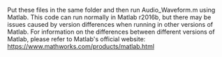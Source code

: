 Put these files in the same folder and then run Audio_Waveform.m using Matlab.
This code can run normally in Matlab r2016b, but there may be issues caused by version differences when running in other versions of Matlab.
For information on the differences between different versions of Matlab, please refer to Matlab's official website: https://www.mathworks.com/products/matlab.html
